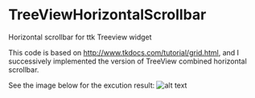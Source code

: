 # TreeViewHorizontalScrollbar
Horizontal scrollbar for ttk Treeview widget

This code is based on http://www.tkdocs.com/tutorial/grid.html, and I successively implemented the version of TreeView combined horizontal scrollbar.

See the image below for the excution result:
![alt text](https://i.stack.imgur.com/J8vPu.png)
